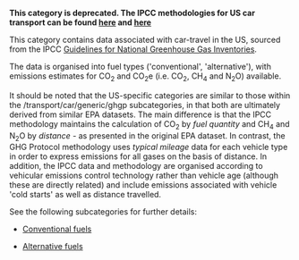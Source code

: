 **This category is deprecated. The IPCC methodologies for US car
transport can be found
[here](US_road_transport_with_alternative_fuels_by_IPCC) and
[here](US_road_transport_with_alternative_fuels_by_IPCC)**

This category contains data associated with car-travel in the US,
sourced from the IPCC [Guidelines for National Greenhouse Gas
Inventories](http://www.ipcc-nggip.iges.or.jp/).

The data is organised into fuel types ('conventional', 'alternative'),
with emissions estimates for CO<sub>2</sub> and CO<sub>2</sub>e (i.e. CO<sub>2</sub>, CH<sub>4</sub>
and N<sub>2</sub>O) available.

It should be noted that the US-specific categories are similar to those
within the /transport/car/generic/ghgp subcategories, in that both are
ultimately derived from similar EPA datasets. The main difference is
that the IPCC methodology maintains the calculation of CO<sub>2</sub> by *fuel
quantity* and CH<sub>4</sub> and N<sub>2</sub>O by *distance* - as presented in the
original EPA dataset. In contrast, the GHG Protocol methodology uses
*typical mileage* data for each vehicle type in order to express
emissions for all gases on the basis of distance. In addition, the IPCC
data and methodology are organised according to vehicular emissions
control technology rather than vehicle age (although these are directly
related) and include emissions associated with vehicle 'cold starts' as
well as distance travelled.

See the following subcategories for further details:

  - [Conventional fuels](US_conventional_fuel_car_travel_IPCC)

<!-- end list -->

  - [Alternative fuels](US_alternative_fuel_car_travel_IPCC)
